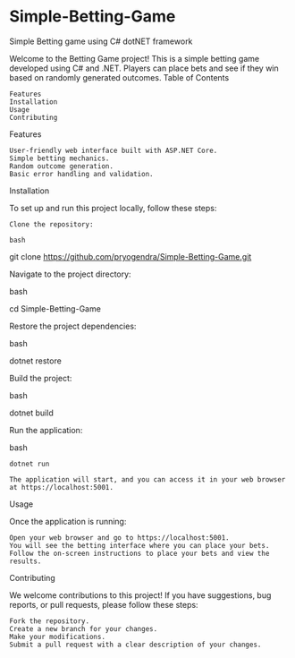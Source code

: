 # Simple-Betting-Game
Simple Betting game using C# dotNET framework

Welcome to the Betting Game project! This is a simple betting game developed using C# and .NET. Players can place bets and see if they win based on randomly generated outcomes.
Table of Contents

    Features
    Installation
    Usage
    Contributing

Features

    User-friendly web interface built with ASP.NET Core.
    Simple betting mechanics.
    Random outcome generation.
    Basic error handling and validation.

Installation

To set up and run this project locally, follow these steps:

    Clone the repository:

    bash

git clone https://github.com/pryogendra/Simple-Betting-Game.git

Navigate to the project directory:

bash

cd Simple-Betting-Game

Restore the project dependencies:

bash

dotnet restore

Build the project:

bash

dotnet build

Run the application:

bash

    dotnet run

    The application will start, and you can access it in your web browser at https://localhost:5001.

Usage

Once the application is running:

    Open your web browser and go to https://localhost:5001.
    You will see the betting interface where you can place your bets.
    Follow the on-screen instructions to place your bets and view the results.

Contributing

We welcome contributions to this project! If you have suggestions, bug reports, or pull requests, please follow these steps:

    Fork the repository.
    Create a new branch for your changes.
    Make your modifications.
    Submit a pull request with a clear description of your changes.

